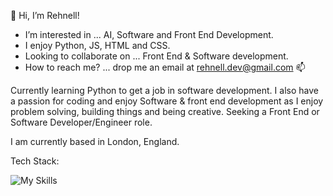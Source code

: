 👋 Hi, I’m Rehnell!
- I’m interested in ... AI, Software and Front End Development.
- I enjoy Python, JS, HTML and CSS.
- Looking to collaborate on ... Front End & Software development.
- How to reach me? ... drop me an email at rehnell.dev@gmail.com 📫

 Currently learning Python to get a job in software development. 
 I also have a passion for coding and enjoy Software & front end development as I enjoy problem solving, building things and being creative. 
 Seeking a Front End or Software Developer/Engineer role. 
 
 I am currently based in London, England. 





Tech Stack:

![My Skills](https://skillicons.dev/icons?i=js,python,html,css,react,bootstrap,vs)
<!---
Rehnell/Rehnell is a ✨ special ✨ repository because its `README.md` (this file) appears on your GitHub profile.
You can click the Preview link to take a look at your changes.
--->

